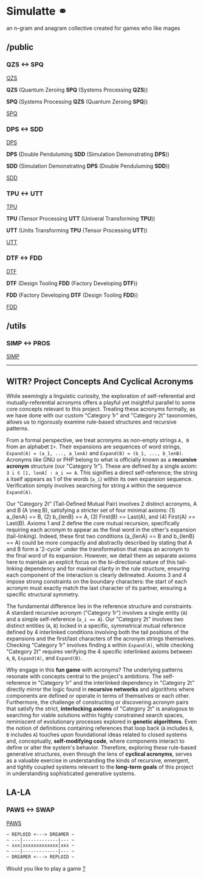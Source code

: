 # Simulatte ⚭

an n-gram and anagram collective
created for games who like mages

## /public

### QZS <-> SPQ

[QZS](public/0/README.md)

**QZS** (Quantum Zeroing **SPQ** (Systems Processing **QZS**))

**SPQ** (Systems Processing **QZS** (Quantum Zeroing **SPQ**))

[SPQ](public/0/SPQ.md)

### DPS <-> SDD

[DPS](public/1/README.md)

**DPS** (Double Penduluming **SDD** (Simulation Demonstrating **DPS**))

**SDD** (Simulation Demonstrating **DPS** (Double Penduluming **SDD**))

[SDD](public/1/SDD.md)

### TPU <-> UTT

[TPU](public/36/README.md)

**TPU** (Tensor Processing **UTT** (Univeral Transforming **TPU**))

**UTT** (Units Transforming **TPU** (Tensor Processing **UTT**))

[UTT](public/36/README.md)

### DTF <-> FDD

[DTF](public/1225/README.md)

**DTF** (Design Tooling **FDD** (Factory Developing **DTF**))

**FDD** (Factory Developing **DTF** (Design Tooling **FDD**))

[FDD](public/1225/README.md)

## /utils

### SIMP <-> PROS

[SIMP](utils/simp/README.md)

---

## WITR? Project Concepts And Cyclical Acronyms

While seemingly a linguistic curiosity, the exploration of self-referential and mutually-referential acronyms offers a playful yet insightful parallel to some core concepts relevant to this project. Treating these acronyms formally, as we have done with our custom "Category 1r" and "Category 2t" taxonomies, allows us to rigorously examine rule-based structures and recursive patterns.

From a formal perspective, we treat acronyms as non-empty strings `A, B` from an alphabet `Σ+`. Their expansions are sequences of word strings, `Expand(A) = (a_1, ..., a_lenA)` and `Expand(B) = (b_1, ..., b_lenB)`. Acronyms like GNU or PHP belong to what is officially known as a **recursive acronym** structure (our "Category 1r"). These are defined by a single axiom: `∃ i ∈ [1, lenA] : a_i == A`. This signifies a direct self-reference; the string `A` itself appears as 1 of the words (`a_i`) within its own expansion sequence. Verification simply involves searching for string `A` within the sequence `Expand(A)`.

Our "Category 2t" (Tail-Defined Mutual Pair) involves 2 distinct acronyms, A and B (A \neq B), satisfying a stricter set of four minimal axioms: (1) a_{lenA} == B, (2) b_{lenB} == A, (3) First(B) == Last(A), and (4) First(A) == Last(B). Axioms 1 and 2 define the core mutual recursion, specifically requiring each acronym to appear as the final word in the other's expansion (tail-linking). Indeed, these first two conditions (a_{lenA} == B and b_{lenB} == A) could be more compactly and abstractly described by stating that A and B form a '2-cycle' under the transformation that maps an acronym to the final word of its expansion. However, we detail them as separate axioms here to maintain an explicit focus on the bi-directional nature of this tail-linking dependency and for maximal clarity in the rule structure, ensuring each component of the interaction is clearly delineated. Axioms 3 and 4 impose strong constraints on the boundary characters: the start of each acronym must exactly match the last character of its partner, ensuring a specific structural symmetry.

The fundamental difference lies in the reference structure and constraints. A standard recursive acronym ("Category 1r") involves a single entity (`A`) and a simple self-reference (`a_i == A`). Our "Category 2t" involves two distinct entities (`A`, `B`) locked in a specific, symmetrical mutual reference defined by 4 interlinked conditions involving both the tail positions of the expansions and the first/last characters of the acronym strings themselves. Checking "Category 1r" involves finding `A` within `Expand(A)`, while checking "Category 2t" requires verifying the 4 specific interlinked axioms between `A`, `B`, `Expand(A)`, and `Expand(B)`.

Why engage in this **fun game** with acronyms? The underlying patterns resonate with concepts central to the project's ambitions. The self-reference in "Category 1r" and the interlinked dependency in "Category 2t" directly mirror the logic found in **recursive networks** and algorithms where components are defined or operate in terms of themselves or each other. Furthermore, the challenge of constructing or discovering acronym pairs that satisfy the strict, **interlocking axioms** of "Category 2t" is analogous to searching for viable solutions within highly constrained search spaces, reminiscent of evolutionary processes explored in **genetic algorithms**. Even the notion of definitions containing references that loop back (`A` includes `B`, `B` includes `A`) touches upon foundational ideas related to closed systems and, conceptually, **self-modifying code**, where components interact to define or alter the system's behavior. Therefore, exploring these rule-based generative structures, even through the lens of **cyclical acronyms**, serves as a valuable exercise in understanding the kinds of recursive, emergent, and tightly coupled systems relevant to the **long-term goals** of this project in understanding sophisticated generative systems.

## LA-LA

### PAWS <-> SWAP

[PAWS](https://github.com/clocksmith/paws)

```md
~ REPLOID <---> DREAMER ~
~ ---|-------------|--- ~  
~ xxx|xxxxxxxxxxxxx|xxx ~
~ ---|-------------|--- ~  
~ DREAMER <---> REPLOID ~
```

Would you like to play a game [?](https://github.com/clocksmith/gamma)

